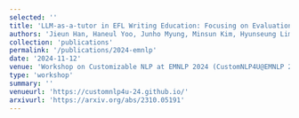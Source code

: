 ```yaml
---
selected: ''
title: 'LLM-as-a-tutor in EFL Writing Education: Focusing on Evaluation of Student-LLM Interaction'
authors: 'Jieun Han, Haneul Yoo, Junho Myung, Minsun Kim, Hyunseung Lim, Yoonsu Kim, Tak Yeon Lee, Hwajung Hong, Juho Kim, So-Yeon Ahn, Alice Oh'
collection: 'publications'
permalink: '/publications/2024-emnlp'
date: '2024-11-12'
venue: 'Workshop on Customizable NLP at EMNLP 2024 (CustomNLP4U@EMNLP 2024)'
type: 'workshop'
summary: ''
venueurl: 'https://customnlp4u-24.github.io/'
arxivurl: 'https://arxiv.org/abs/2310.05191'
---
```


